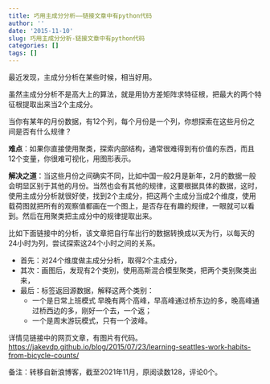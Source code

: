 ```yaml
---
title: 巧用主成分分析——链接文章中有python代码
author: ''
date: '2015-11-10'
slug: 巧用主成分分析-链接文章中有python代码
categories: []
tags: []
---
```


最近发现，主成分分析在某些时候，相当好用。

虽然主成分分析不是高大上的算法，就是用协方差矩阵求特征根，把最大的两个特征根提取出来当2个主成分。

当你有某年的月份数据，有12个列，每个月份是一个列，你想探索在这些月份之间是否有什么规律？

**难点**：如果你直接使用聚类，探索内部结构，通常很难得到有价值的东西，而且12个变量，你很难可视化，用图形表示。

**解决之道**：当这些月份之间确实不同，比如中国一般2月是新年，2月的数据一般会明显区别于其他的月份。当然也会有其他的规律，这要根据具体的数据，这时，使用主成分分析就很好使，找到2个主成分，把这两个主成分当成2个维度，使用载荷图就把所有的观察值都画在一个图上，是否存在有趣的规律，一眼就可以看到。然后在用聚类把主成分中的规律提取出来。

比如下面链接中的分析，该文章把自行车出行的数据转换成以天为行，以每天的24小时为列，尝试探索这24个小时之间的关系。

+ 首先：对24个维度做主成分分析，取得2个主成分，
+ 其次：画图后，发现有2个类别，使用高斯混合模型聚类，把两个类别聚类出来，
+ 最后：标签返回源数据，解释这两个类别：
   + 一个是日常上班模式 早晚有两个高峰，早高峰通过桥东边的多，晚高峰通过桥西边的多，刚好一个去，一个返；
   + 一个是周末游玩模式，只有一个波峰。

详情见链接中的网页文章，有图片有代码。
https://jakevdp.github.io/blog/2015/07/23/learning-seattles-work-habits-from-bicycle-counts/ 

备注：转移自新浪博客，截至2021年11月，原阅读数128，评论0个。 

